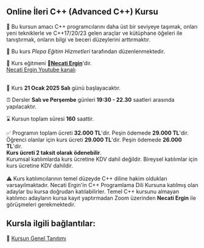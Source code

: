 ## Online İleri C++ (Advanced C++) Kursu

🎯 Bu kursun amacı C++ programcılarını daha üst bir seviyeye taşımak, onları yeni tekniklerle ve C++17/20/23 gelen araçlar ve kütüphane öğeleri ile tanıştırmak, onların bilgi ve beceri düzeylerini arttırmaktır. 

🏫 Bu kurs _Plepa Eğitim Hizmetleri_ tarafından düzenlenmektedir.<br>

👨 Kurs eğitmeni **&#128279;[Necati Ergin](https://www.linkedin.com/in/necati-ergin-045768176/)**'dir.<br>
[Necati Ergin Youtube kanalı](https://www.youtube.com/@necatiergin)<br><br>

📅 Kurs __21 Ocak 2025 Salı__ günü başlayacaktır. <br>

⏰ Dersler __Salı ve Perşembe__ günleri __19:30 - 22.30__ saatleri arasında yapılacaktır.<br>

⌛ Kursun toplam süresi __160__ saattir. <br>

✅ Programın toplam ücreti **32.000 TL**'dir. Peşin ödemede **29.000 TL**'dir.<br> 
Öğrenci olanlar için kurs ücreti **29.000 TL**'dir. Peşin ödemede **26.000 TL**'dir.<br> 
**Kurs ücreti 2 taksit olarak ödenebilir**.<br>
Kurumsal katılımlarda kurs ücretine KDV dahil değildir.
Bireysel katılımlar için kurs ücretine KDV dahildir.<br><br>
⚠ Kurs katılımcılarının temel düzeyde C++ diline hakim oldukları varsayılmaktadır. Necati Ergin'in C++ Programlama Dili Kursuna katılmış olan adaylar bu kursa doğrudan katılabilirler. Temel C++ kursunu almayan katılımcı adayların kursa kayıt yaptırmadan Zoom üzerinden **Necati Ergin** ile görüşmeleri gerekmektedir.  

## Kursla ilgili bağlantılar:
&#128279; [Kursun Genel Tanıtımı](https://github.com/necatiergin/Online-Ileri-C-Advanced-C-Kursu/blob/main/kurs_tanitimi.md)<br>
<!---
&#128279; [Kurs İçeriği](https://github.com/necatiergin/KURS_PROGRAMLARI/blob/main/ileri_cplusplus.md)<br>
&#128279; [Kursa kayıt olmak için bu bağlantıyı kullanabilirsiniz.](https://us02web.zoom.us/meeting/register/tZcrcOmspjstGNZHDwFJN2Nytk3i4XuzoveJ)

![kurs tanıtım görseli](https://github.com/necatiergin/HAZIRAN_2023_ONLINE_ILERI-CPP_KURSU/blob/main/ileri_cpp_kursu_gorseli.png)
--->

